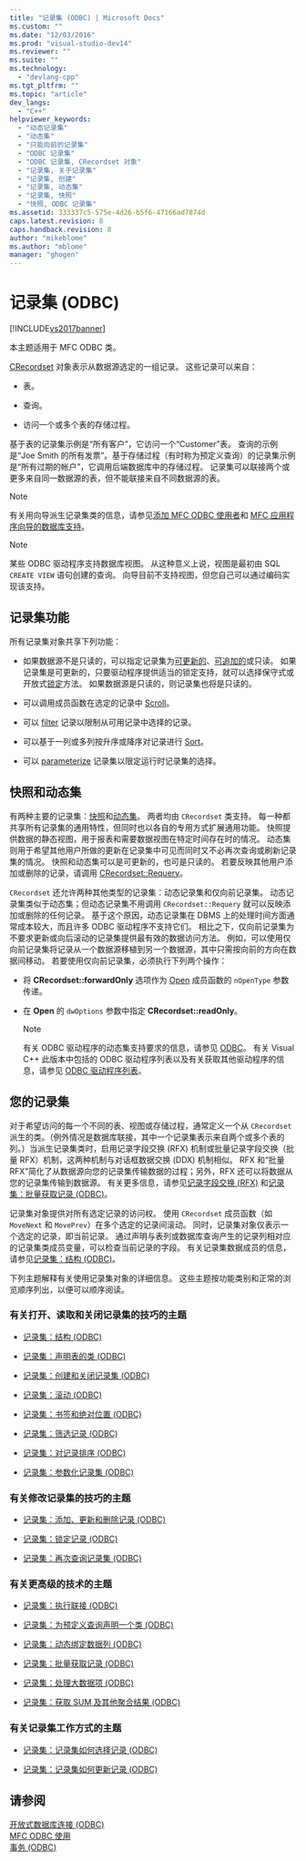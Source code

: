 ```yaml
---
title: "记录集 (ODBC) | Microsoft Docs"
ms.custom: ""
ms.date: "12/03/2016"
ms.prod: "visual-studio-dev14"
ms.reviewer: ""
ms.suite: ""
ms.technology: 
  - "devlang-cpp"
ms.tgt_pltfrm: ""
ms.topic: "article"
dev_langs: 
  - "C++"
helpviewer_keywords: 
  - "动态记录集"
  - "动态集"
  - "只能向前的记录集"
  - "ODBC 记录集"
  - "ODBC 记录集, CRecordset 对象"
  - "记录集, 关于记录集"
  - "记录集, 创建"
  - "记录集, 动态集"
  - "记录集, 快照"
  - "快照, ODBC 记录集"
ms.assetid: 333337c5-575e-4d26-b5f6-47166ad7874d
caps.latest.revision: 8
caps.handback.revision: 8
author: "mikeblome"
ms.author: "mblome"
manager: "ghogen"
---
```

# 记录集 (ODBC)
[!INCLUDE[vs2017banner](../../assembler/inline/includes/vs2017banner.md)]

本主题适用于 MFC ODBC 类。  
  
 [CRecordset](../../mfc/reference/crecordset-class.md) 对象表示从数据源选定的一组记录。  这些记录可以来自：  
  
-   表。  
  
-   查询。  
  
-   访问一个或多个表的存储过程。  
  
 基于表的记录集示例是“所有客户”，它访问一个“Customer”表。  查询的示例是“Joe Smith 的所有发票”。基于存储过程（有时称为预定义查询）的记录集示例是“所有过期的帐户”，它调用后端数据库中的存储过程。  记录集可以联接两个或更多来自同一数据源的表，但不能联接来自不同数据源的表。  
  
> [!NOTE]
>  有关用向导派生记录集类的信息，请参见[添加 MFC ODBC 使用者](../../mfc/reference/adding-an-mfc-odbc-consumer.md)和 [MFC 应用程序向导的数据库支持](../../mfc/reference/database-support-mfc-application-wizard.md)。  
  
> [!NOTE]
>  某些 ODBC 驱动程序支持数据库视图。  从这种意义上说，视图是最初由 SQL `CREATE VIEW` 语句创建的查询。  向导目前不支持视图，但您自己可以通过编码实现该支持。  
  
##  <a name="_core_recordset_capabilities"></a> 记录集功能  
 所有记录集对象共享下列功能：  
  
-   如果数据源不是只读的，可以指定记录集为[可更新的](../../data/odbc/recordset-adding-updating-and-deleting-records-odbc.md)、[可追加的](../../data/odbc/recordset-adding-updating-and-deleting-records-odbc.md)或只读。  如果记录集是可更新的，只要驱动程序提供适当的锁定支持，就可以选择保守式或开放式[锁定](../../data/odbc/recordset-locking-records-odbc.md)方法。  如果数据源是只读的，则记录集也将是只读的。  
  
-   可以调用成员函数在选定的记录中 [Scroll](../../data/odbc/recordset-scrolling-odbc.md)。  
  
-   可以 [filter](../../data/odbc/recordset-filtering-records-odbc.md) 记录以限制从可用记录中选择的记录。  
  
-   可以基于一列或多列按升序或降序对记录进行 [Sort](../../data/odbc/recordset-sorting-records-odbc.md)。  
  
-   可以 [parameterize](../../data/odbc/recordset-parameterizing-a-recordset-odbc.md) 记录集以限定运行时记录集的选择。  
  
##  <a name="_core_snapshots_and_dynasets"></a> 快照和动态集  
 有两种主要的记录集：[快照](../../data/odbc/snapshot.md)和[动态集](../../data/odbc/dynaset.md)。  两者均由 `CRecordset` 类支持。  每一种都共享所有记录集的通用特性，但同时也以各自的专用方式扩展通用功能。  快照提供数据的静态视图，用于报表和需要数据视图在特定时间存在时的情况。  动态集则用于希望其他用户所做的更新在记录集中可见而同时又不必再次查询或刷新记录集的情况。  快照和动态集可以是可更新的，也可是只读的。  若要反映其他用户添加或删除的记录，请调用 [CRecordset::Requery](../Topic/CRecordset::Requery.md)。  
  
 `CRecordset` 还允许两种其他类型的记录集：动态记录集和仅向前记录集。  动态记录集类似于动态集；但动态记录集不用调用 `CRecordset::Requery` 就可以反映添加或删除的任何记录。  基于这个原因，动态记录集在 DBMS 上的处理时间方面通常成本较大，而且许多 ODBC 驱动程序不支持它们。  相比之下，仅向前记录集为不要求更新或向后滚动的记录集提供最有效的数据访问方法。  例如，可以使用仅向前记录集将记录从一个数据源移植到另一个数据源，其中只需按向前的方向在数据间移动。  若要使用仅向前记录集，必须执行下列两个操作：  
  
-   将 **CRecordset::forwardOnly** 选项作为 [Open](../Topic/CRecordset::Open.md) 成员函数的 `nOpenType` 参数传递。  
  
-   在 **Open** 的 `dwOptions` 参数中指定 **CRecordset::readOnly**。  
  
    > [!NOTE]
    >  有关 ODBC 驱动程序的动态集支持要求的信息，请参见 [ODBC](../../data/odbc/odbc-basics.md)。  有关 Visual C\+\+ 此版本中包括的 ODBC 驱动程序列表以及有关获取其他驱动程序的信息，请参见 [ODBC 驱动程序列表](../../data/odbc/odbc-driver-list.md)。  
  
##  <a name="_core_your_recordsets"></a> 您的记录集  
 对于希望访问的每一个不同的表、视图或存储过程，通常定义一个从 `CRecordset` 派生的类。（例外情况是数据库联接，其中一个记录集表示来自两个或多个表的列。）当派生记录集类时，启用记录字段交换 \(RFX\) 机制或批量记录字段交换（批量 RFX）机制，这两种机制与对话框数据交换 \(DDX\) 机制相似。  RFX 和“批量 RFX”简化了从数据源向您的记录集传输数据的过程；另外，RFX 还可以将数据从您的记录集传输到数据源。  有关更多信息，请参见[记录字段交换 \(RFX\)](../../data/odbc/record-field-exchange-rfx.md) 和[记录集：批量获取记录 \(ODBC\)](../../data/odbc/recordset-fetching-records-in-bulk-odbc.md)。  
  
 记录集对象提供对所有选定记录的访问权。  使用 `CRecordset` 成员函数（如 `MoveNext` 和 `MovePrev`）在多个选定的记录间滚动。  同时，记录集对象仅表示一个选定的记录，即当前记录。  通过声明与表列或数据库查询产生的记录列相对应的记录集类成员变量，可以检查当前记录的字段。  有关记录集数据成员的信息，请参见[记录集：结构 \(ODBC\)](../../data/odbc/recordset-architecture-odbc.md)。  
  
 下列主题解释有关使用记录集对象的详细信息。  这些主题按功能类别和正常的浏览顺序列出，以便可以顺序阅读。  
  
### 有关打开、读取和关闭记录集的技巧的主题  
  
-   [记录集：结构 \(ODBC\)](../../data/odbc/recordset-architecture-odbc.md)  
  
-   [记录集：声明表的类 \(ODBC\)](../../data/odbc/recordset-declaring-a-class-for-a-table-odbc.md)  
  
-   [记录集：创建和关闭记录集 \(ODBC\)](../../data/odbc/recordset-creating-and-closing-recordsets-odbc.md)  
  
-   [记录集：滚动 \(ODBC\)](../../data/odbc/recordset-scrolling-odbc.md)  
  
-   [记录集：书签和绝对位置 \(ODBC\)](../../data/odbc/recordset-bookmarks-and-absolute-positions-odbc.md)  
  
-   [记录集：筛选记录 \(ODBC\)](../../data/odbc/recordset-filtering-records-odbc.md)  
  
-   [记录集：对记录排序 \(ODBC\)](../../data/odbc/recordset-sorting-records-odbc.md)  
  
-   [记录集：参数化记录集 \(ODBC\)](../../data/odbc/recordset-parameterizing-a-recordset-odbc.md)  
  
### 有关修改记录集的技巧的主题  
  
-   [记录集：添加、更新和删除记录 \(ODBC\)](../../data/odbc/recordset-adding-updating-and-deleting-records-odbc.md)  
  
-   [记录集：锁定记录 \(ODBC\)](../../data/odbc/recordset-locking-records-odbc.md)  
  
-   [记录集：再次查询记录集 \(ODBC\)](../../data/odbc/recordset-requerying-a-recordset-odbc.md)  
  
### 有关更高级的技术的主题  
  
-   [记录集：执行联接 \(ODBC\)](../../data/odbc/recordset-performing-a-join-odbc.md)  
  
-   [记录集：为预定义查询声明一个类 \(ODBC\)](../../data/odbc/recordset-declaring-a-class-for-a-predefined-query-odbc.md)  
  
-   [记录集：动态绑定数据列 \(ODBC\)](../../data/odbc/recordset-dynamically-binding-data-columns-odbc.md)  
  
-   [记录集：批量获取记录 \(ODBC\)](../../data/odbc/recordset-fetching-records-in-bulk-odbc.md)  
  
-   [记录集：处理大数据项 \(ODBC\)](../../data/odbc/recordset-working-with-large-data-items-odbc.md)  
  
-   [记录集：获取 SUM 及其他聚合结果 \(ODBC\)](../../data/odbc/recordset-obtaining-sums-and-other-aggregate-results-odbc.md)  
  
### 有关记录集工作方式的主题  
  
-   [记录集：记录集如何选择记录 \(ODBC\)](../../data/odbc/recordset-how-recordsets-select-records-odbc.md)  
  
-   [记录集：记录集如何更新记录 \(ODBC\)](../../data/odbc/recordset-how-recordsets-update-records-odbc.md)  
  
## 请参阅  
 [开放式数据库连接 \(ODBC\)](../../data/odbc/open-database-connectivity-odbc.md)   
 [MFC ODBC 使用](../../mfc/reference/adding-an-mfc-odbc-consumer.md)   
 [事务 \(ODBC\)](../../data/odbc/transaction-odbc.md)